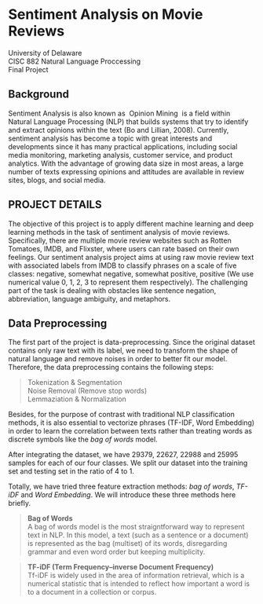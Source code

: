 # Sentiment Analysis on Movie Reviews
University of Delaware   
CISC 882 Natural Language Proccessing   
Final Project  
## Background
Sentiment Analysis is also known as ​ Opinion Mining ​ is a field within Natural Language Processing
(NLP) that builds systems that try to identify and extract opinions within the text​ (Bo and Lillian, 2008). Currently, sentiment analysis has become a topic with great interests and developments since it has many practical applications, including social media monitoring, marketing analysis,
customer service, and product analytics. With the advantage of growing data size in most areas, a large number of texts expressing opinions and attitudes are available in review sites, blogs, and social media.

## PROJECT DETAILS
The objective of this project is to apply different machine learning and deep learning methods in the task of sentiment analysis of movie reviews. Specifically, there are multiple movie review websites such as Rotten Tomatoes, IMDB, and Flixster, where users can rate based on their own
feelings. Our sentiment analysis project aims at using raw movie review text with associated labels from IMDB to classify phrases on a scale of five classes: negative, somewhat negative, somewhat positive, positive (We use numerical value 0, 1, 2, 3 to represent them respectively). The challenging part of the task is dealing with obstacles like sentence
negation, abbreviation, language ambiguity, and metaphors.

## Data Preprocessing
The first part of the project is data-preprocessing. Since the original dataset contains only raw text with its label, we need to transform the shape of natural language and remove noises in order to better fit our model. Therefore, the data preprocessing contains the following steps:

> Tokenization & Segmentation  
Noise Removal (Remove stop words)   
Lemmaziation & Normalization

Besides, for the purpose of contrast with traditional NLP classification methods, it is also essential to vectorize phrases (TF-IDF, Word Embedding) in order to learn the correlation between texts rather than treating words as discrete symbols like the *bag of words* model.

After integrating the dataset, we have 29379, 22627, 22988 and 25995 samples for each of our four classes. We split our dataset into the training set and testing set in the ratio of 4 to 1. 

Totally, we have tried three feature extraction methods: *bag of words*, *TF-iDF* and *Word Embedding*. We will introduce these three methods here briefly.  
> **Bag of Words**  
> A bag of words model is the most straigntforward way to represent text in NLP. In this model, a text (such as a sentence or a document) is represented as the bag (multiset) of its words, disregarding grammar and even word order but keeping multiplicity.  


> **TF-iDF (Term Frequency–inverse Document Frequency)**  
> Tf-iDF is widely used in the area of information retrieval, which is a numerical statistic that is intended to reflect how important a word is to a document in a collection or corpus.  



